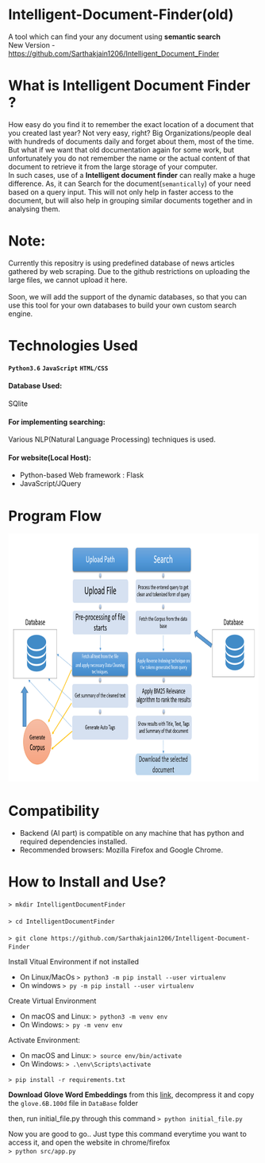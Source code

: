 # Intelligent-Document-Finder(old)
A tool which can find your any document using **semantic search**<br>
New Version - https://github.com/Sarthakjain1206/Intelligent_Document_Finder
<br>

# What is Intelligent Document Finder ?
How easy do you find it to remember the exact location of a document that you created last year? Not very easy, right? Big Organizations/people deal with hundreds of documents daily and forget about them, most of the time.
<br>
But what if we want that old documentation again for some work, but unfortunately you do not remember the name or the actual content of that document to retrieve it from the large storage of your computer.
<br>
In such cases, use of a __Intelligent document finder__ can really make a huge difference. As, it can Search for the document(```semantically```) of your need based on a query input. This will not only help in faster access to the document, but will also help in grouping similar documents together and in analysing them.
<br>
# Note: 
Currently this repositry is using predefined database of news articles gathered by web scraping. Due to the github restrictions on uploading the large files, we cannot upload it here. 
<br><br>
Soon, we will add the support of the dynamic databases, so that you can use this tool for your own databases to build your own custom search engine.
<br>
# Technologies Used
**```Python3.6```**
__```JavaScript```__
__```HTML/CSS```__
<br>
<h4>Database Used:</h4>
 SQlite
<br>
<h4>For implementing searching:</h4>
 Various NLP(Natural Language Processing) techniques is used.
<br>
<h4>For website(Local Host):</h4>

- Python-based Web framework : Flask
- JavaScript/JQuery

# Program Flow
<img src="https://github.com/Sarthakjain1206/Intelligent-Document-Finder/blob/master/Flowchart.png" alt="Trulli" width="700" height="500">

# Compatibility
- Backend (AI part) is compatible on any machine that has python and required dependencies installed.
- Recommended browsers: Mozilla Firefox and Google Chrome.

# How to Install and Use?

```> mkdir IntelligentDocumentFinder```
<br>
<br>
```> cd IntelligentDocumentFinder```
<br>
<br>
```> git clone https://github.com/Sarthakjain1206/Intelligent-Document-Finder```
<br>

Install Vitual Environment if not installed
<br>
- On Linux/MacOs
```> python3 -m pip install --user virtualenv```
- On windows
```> py -m pip install --user virtualenv```

Create Virtual Environment
- On macOS and Linux:
```> python3 -m venv env```
- On Windows:
```> py -m venv env```

Activate Environment:
- On macOS and Linux:
```> source env/bin/activate```
- On Windows:
```> .\env\Scripts\activate```

```> pip install -r requirements.txt```

__Download Glove Word Embeddings__ from this [link](https://www.kaggle.com/terenceliu4444/glove6b100dtxt), decompress it and copy the ```glove.6B.100d``` file in ```DataBase``` folder

then, 
run initial_file.py through this command
```> python initial_file.py```

Now you are good to go.. Just type this command everytime you want to access it, and open the website in chrome/firefox
<br>
```> python src/app.py```

